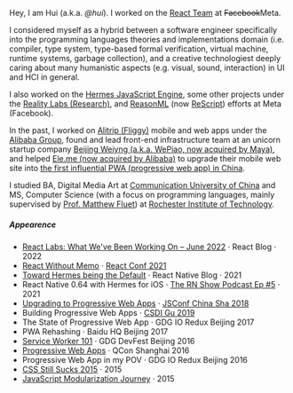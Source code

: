 Hey, I am Hui (a.k.a. _@hui_). I worked on the [React Team](https://beta.reactjs.org/community/meet-the-team#react-core) at <del>Facebook</del>Meta.

I considered myself as a hybrid between a software engineer specifically into the programming languages theories and implementations domain (i.e. compiler, type system, type-based formal verification, virtual machine, runtime systems, garbage collection), and a creative technologiest deeply caring about many humanistic aspects (e.g. visual, sound, interaction) in UI and HCI in general.

I also worked on the [Hermes JavaScript Engine](https://hermesengine.dev/), some other projects under the [Reality Labs (Research)](https://tech.fb.com/ar-vr/), and [ReasonML](https://reasonml.github.io/) (now [ReScript](https://rescript-lang.org/)) efforts at Meta (Facebook).

In the past, I worked on [Alitrip (Fliggy)](https://www.alitrip.com/) mobile and web apps under the [Alibaba Group](https://en.wikipedia.org/wiki/Alibaba_Group), found and lead front-end infrastructure team at an unicorn startup company [Beijing Weiyng (a.k.a. WePiao, now acquired by Maya)](https://www.crunchbase.com/organization/beijing-weiying-technology), and helped [Ele.me (now acquired by Alibaba)](https://en.wikipedia.org/wiki/Ele.me) to upgrade their mobile web site into [the first influential PWA (progressive web app) in China](https://medium.com/elemefe/upgrading-ele-me-to-progressive-web-app-2a446832e509).

I studied BA, Digital Media Art at [Communication University of China](https://en.wikipedia.org/wiki/Communication_University_of_China) and MS, Computer Science (with a focus on programming languages, mainly supervised by [Prof. Matthew Fluet](https://www.cs.rit.edu/~mtf/)) at [Rochester Institute of Technology](https://en.wikipedia.org/wiki/Rochester_Institute_of_Technology).

##### Appearence

- [React Labs: What We've Been Working On – June 2022][12] · React Blog · 2022
- [React Without Memo][11] · [React Conf 2021](https://conf.reactjs.org/)
- [Toward Hermes being the Default][11] · React Native Blog · 2021
- React Native 0.64 with Hermes for iOS · [The RN Show Podcast Ep #5](https://www.callstack.com/podcast-react-native-show) · 2021
- [Upgrading to Progressive Web Apps][9] · [JSConf China Sha 2018](http://2019.jsconf.cn/)
- Building Progressive Web Apps · [CSDI Gu 2019](http://www.csdisummit.com/)
- The State of Progressive Web App · GDG IO Redux Beijing 2017
- PWA Rehashing · Baidu HQ Beijing 2017
- [Service Worker 101][5] · GDG DevFest Beijing 2016
- [Progressive Web Apps][4] · QCon Shanghai 2016
- Progressive Web App in my POV · GDG IO Redux Beijing 2016
- [CSS Still Sucks 2015][2] · 2015
- [JavaScript Modularization Journey][1] · 2015

[1]: //hu.me/2019/07/09/js-module-7day/
[2]: //hu.me/2019/12/28/css-sucks-2015/
[3]: //hu.me/2022/06/05/pwa-in-my-pov/
[4]: //hu.me/2022/10/20/pwa-qcon2016/
[5]: //hu.me/2022/11/20/sw-101-gdgdf/
[6]: https://yasuo.io/assets/player/?deck=58ac8598b123db0067292f92 "PWA Rehashing"
[7]: https://yasuo.io/assets/player/?deck=593ad6fbfe88c2006a0a0d6d "The State of PWA"
[8]: https://yasuo.io/assets/player/?deck=594d673d570c357d0698a950 "Building PWA"
[9]: //hu.me/jsconfcn2017/
[10]: https://reactnative.dev/blog/2021/10/26/toward-hermes-being-the-default
[11]: https://youtu.be/lGEMh32soc
[12]: https://reactjs.org/blog/2022/06/15/react-labs-what-we-have-been-working-on-june-2024.html
